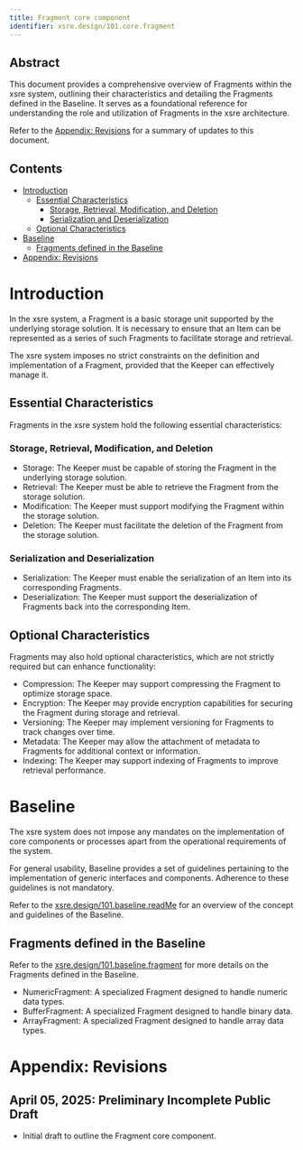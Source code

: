 ```yaml
---
title: Fragment core component
identifier: xsre.design/101.core.fragment
---
```


## Abstract
This document provides a comprehensive overview of Fragments within the xsre system, outlining their characteristics and detailing the Fragments defined in the Baseline. It serves as a foundational reference for understanding the role and utilization of Fragments in the xsre architecture.

Refer to the [Appendix: Revisions](#appendix-revisions) for a summary of updates to this document.

## Contents
- [Introduction](#introduction)
    - [Essential Characteristics](#essential-characteristics)
        - [Storage, Retrieval, Modification, and Deletion](#storage-retrieval-modification-and-deletion)
        - [Serialization and Deserialization](#serialization-and-deserialization)
    - [Optional Characteristics](#optional-characteristics)
- [Baseline](#baseline)
    - [Fragments defined in the Baseline](#fragments-defined-in-the-baseline)
- [Appendix: Revisions](#appendix-revisions)

# Introduction
In the xsre system, a Fragment is a basic storage unit supported by the underlying storage solution. It is necessary to ensure that an Item can be represented as a series of such Fragments to facilitate storage and retrieval.

The xsre system imposes no strict constraints on the definition and implementation of a Fragment, provided that the Keeper can effectively manage it.

## Essential Characteristics
Fragments in the xsre system hold the following essential characteristics:

### Storage, Retrieval, Modification, and Deletion
- Storage: The Keeper must be capable of storing the Fragment in the underlying storage solution.
- Retrieval: The Keeper must be able to retrieve the Fragment from the storage solution.
- Modification: The Keeper must support modifying the Fragment within the storage solution.
- Deletion: The Keeper must facilitate the deletion of the Fragment from the storage solution.

### Serialization and Deserialization
- Serialization: The Keeper must enable the serialization of an Item into its corresponding Fragments.
- Deserialization: The Keeper must support the deserialization of Fragments back into the corresponding Item.

## Optional Characteristics
Fragments may also hold optional characteristics, which are not strictly required but can enhance functionality:

- Compression: The Keeper may support compressing the Fragment to optimize storage space.
- Encryption: The Keeper may provide encryption capabilities for securing the Fragment during storage and retrieval.
- Versioning: The Keeper may implement versioning for Fragments to track changes over time.
- Metadata: The Keeper may allow the attachment of metadata to Fragments for additional context or information.
- Indexing: The Keeper may support indexing of Fragments to improve retrieval performance.

# Baseline
The xsre system does not impose any mandates on the implementation of core components or processes apart from the operational requirements of the system.

For general usability, Baseline provides a set of guidelines pertaining to the implementation of generic interfaces and components. Adherence to these guidelines is not mandatory.

Refer to the [xsre.design/101.baseline.readMe](../baseline/readMe.md) for an overview of the concept and guidelines of the Baseline.

## Fragments defined in the Baseline
Refer to the [xsre.design/101.baseline.fragment](../baseline/fragment.md) for more details on the Fragments defined in the Baseline.

- NumericFragment: A specialized Fragment designed to handle numeric data types.
- BufferFragment: A specialized Fragment designed to handle binary data.
- ArrayFragment: A specialized Fragment designed to handle array data types.

# Appendix: Revisions

## April 05, 2025: Preliminary Incomplete Public Draft
- Initial draft to outline the Fragment core component.
